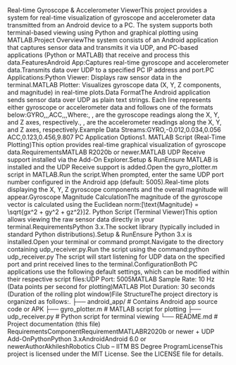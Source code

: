 Real-time Gyroscope & Accelerometer ViewerThis project provides a system for real-time visualization of gyroscope and accelerometer data transmitted from an Android device to a PC. The system supports both terminal-based viewing using Python and graphical plotting using MATLAB.Project OverviewThe system consists of an Android application that captures sensor data and transmits it via UDP, and PC-based applications (Python or MATLAB) that receive and process this data.FeaturesAndroid App:Captures real-time gyroscope and accelerometer data.Transmits data over UDP to a specified PC IP address and port.PC Applications:Python Viewer: Displays raw sensor data in the terminal.MATLAB Plotter: Visualizes gyroscope data (X, Y, Z components, and magnitude) in real-time plots.Data FormatThe Android application sends sensor data over UDP as plain text strings. Each line represents either gyroscope or accelerometer data and follows one of the formats below:GYRO,<gx>,<gy>,<gz>ACC,<ax>,<ay>,<az>Where:<gx>, <gy>, <gz> are the gyroscope readings along the X, Y, and Z axes, respectively.<ax>, <ay>, <az> are the accelerometer readings along the X, Y, and Z axes, respectively.Example Data Streams:GYRO,-0.012,0.034,0.056
ACC,0.123,0.456,9.807
PC Application Options1. MATLAB Script (Real-Time Plotting)This option provides real-time graphical visualization of gyroscope data.RequirementsMATLAB R2020b or newer.MATLAB UDP Receive support installed via the Add-On Explorer.Setup & RunEnsure MATLAB is installed and the UDP Receive support is added.Open the gyro_plotter.m script in MATLAB.Run the script.When prompted, enter the same UDP port number configured in the Android app (default: 5005).Real-time plots displaying the X, Y, Z gyroscope components and the overall magnitude will appear.Gyroscope Magnitude CalculationThe magnitude of the gyroscope vector is calculated using the Euclidean norm:[\text{Magnitude} = \sqrt{gx^2 + gy^2 + gz^2}]2. Python Script (Terminal Viewer)This option allows viewing the raw sensor data directly in your terminal.RequirementsPython 3.x.The socket library (typically included in standard Python distributions).Setup & RunEnsure Python 3.x is installed.Open your terminal or command prompt.Navigate to the directory containing udp_receiver.py.Run the script using the command:python udp_receiver.py
The script will start listening for UDP data on the specified port and print received lines to the terminal.ConfigurationBoth PC applications use the following default settings, which can be modified within their respective script files:UDP Port: 5005MATLAB Sample Rate: 10 Hz (Data points per second for plotting)MATLAB Plot Duration: 30 seconds (Duration of the rolling plot window)File StructureThe project directory is organized as follows:.
├── android_app/           # Contains Android app source code or APK
├── gyro_plotter.m         # MATLAB script for plotting
├── udp_receiver.py        # Python script for terminal viewing
└── README.md              # Project documentation (this file)
RequirementsComponentRequirementMATLABR2020b or newer + UDP Add-OnPythonPython 3.xAndroidAndroid 6.0 or newerAuthorAkhileshRobotics Club – IITM BS Degree ProgramLicenseThis project is licensed under the MIT License. See the LICENSE file for details.

